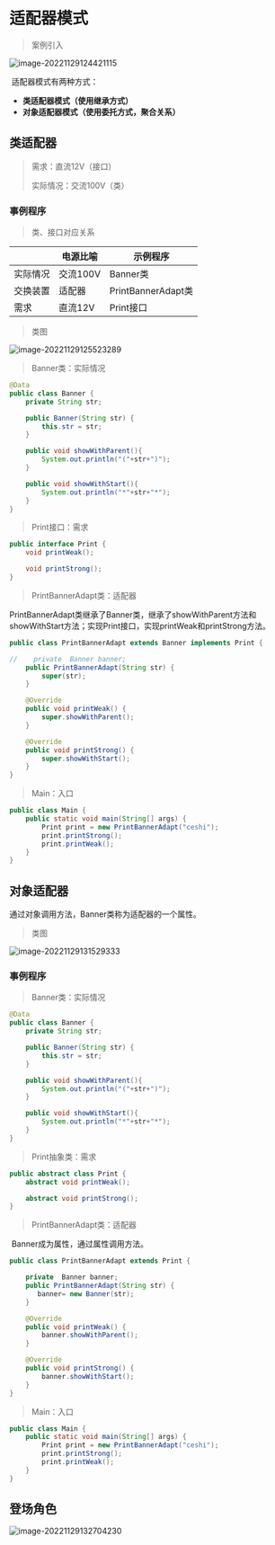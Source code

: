 # 适配器模式

> 案例引入

![image-20221129124421115](D:/notes/3150/image-20221129124421115.png)

​	适配器模式有两种方式：

- **类适配器模式（使用继承方式）**
- **对象适配器模式（使用委托方式，聚合关系）**

 ## 类适配器

> 需求：直流12V（接口）
>
> 实际情况：交流100V（类）

### 事例程序

> 类、接口对应关系

|          | 电源比喻 | 示例程序           |
| -------- | -------- | ------------------ |
| 实际情况 | 交流100V | Banner类           |
| 交换装置 | 适配器   | PrintBannerAdapt类 |
| 需求     | 直流12V  | Print接口          |

> 类图

![image-20221129125523289](D:/notes/3150/image-20221129125523289.png)

> Banner类：实际情况

```java
@Data
public class Banner {
    private String str;

    public Banner(String str) {
        this.str = str;
    }

    public void showWithParent(){
        System.out.println("("+str+")");
    }

    public void showWithStart(){
        System.out.println("*"+str+"*");
    }
}
```

> Print接口：需求

```java
public interface Print {
    void printWeak();

    void printStrong();
}
```

> PrintBannerAdapt类：适配器

​		PrintBannerAdapt类继承了Banner类，继承了showWithParent方法和showWithStart方法；实现Print接口，实现printWeak和printStrong方法。

```java
public class PrintBannerAdapt extends Banner implements Print {

//    private  Banner banner;
    public PrintBannerAdapt(String str) {
        super(str);
    }

    @Override
    public void printWeak() {
        super.showWithParent();
    }

    @Override
    public void printStrong() {
        super.showWithStart();
    }
}
```

> Main：入口

```java
public class Main {
    public static void main(String[] args) {
        Print print = new PrintBannerAdapt("ceshi");
        print.printStrong();
        print.printWeak();
    }
}
```

## 对象适配器

通过对象调用方法，Banner类称为适配器的一个属性。

> 类图

![image-20221129131529333](D:/notes/3150/image-20221129131529333.png)

### 事例程序

> Banner类：实际情况

```java
@Data
public class Banner {
    private String str;

    public Banner(String str) {
        this.str = str;
    }

    public void showWithParent(){
        System.out.println("("+str+")");
    }

    public void showWithStart(){
        System.out.println("*"+str+"*");
    }
}
```

> Print抽象类：需求

```java
public abstract class Print {
    abstract void printWeak();

    abstract void printStrong();
}
```

> PrintBannerAdapt类：适配器

​		Banner成为属性，通过属性调用方法。

```java
public class PrintBannerAdapt extends Print {

    private  Banner banner;
    public PrintBannerAdapt(String str) {
       banner= new Banner(str);
    }

    @Override
    public void printWeak() {
        banner.showWithParent();
    }

    @Override
    public void printStrong() {
        banner.showWithStart();
    }
}
```

> Main：入口

```java
public class Main {
    public static void main(String[] args) {
        Print print = new PrintBannerAdapt("ceshi");
        print.printStrong();
        print.printWeak();
    }
}
```

## 登场角色

![image-20221129132704230](D:/notes/3150/image-20221129132704230.png)